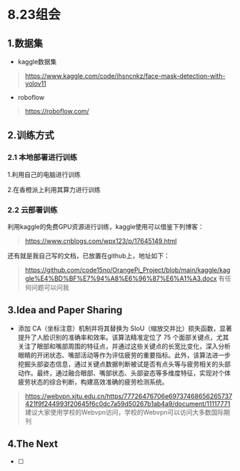 # 8.23组会

## 1.数据集
-   kaggle数据集  
> https://www.kaggle.com/code/ihsncnkz/face-mask-detection-with-yolov11
- roboflow
> https://roboflow.com/

## 2.训练方式
### 2.1 本地部署进行训练
  1.利用自己的电脑进行训练  
  
  2.在香橙派上利用其算力进行训练
### 2.2 云部署训练  
利用kaggle的免费GPU资源进行训练，kaggle使用可以借鉴下列博客：  
> https://www.cnblogs.com/wpx123/p/17645149.html  

还有就是我自己写的文档，已放置在github上，地址如下：  
> https://github.com/code15no/OrangePi_Project/blob/main/kaggle/kaggle%E4%BD%BF%E7%94%A8%E6%96%87%E6%A1%A3.docx
> 有任何问题可以问我

## 3.Idea and Paper Sharing
- 添加 CA（坐标注意）机制并将其替换为 SIoU（缩放交并比）损失函数，显著提升了人脸识别的准确率和效率。该算法精准定位了 75 个面部关键点，尤其关注了眼部和嘴部周围的特征点，并通过这些关键点的长宽比变化，深入分析眼睛的开闭状态、嘴部活动等作为评估疲劳的重要指标。此外，该算法进一步挖掘头部姿态信息，通过关键点数据判断被试是否有点头等与疲劳相关的头部动作。最终，通过融合眼部、嘴部状态、头部姿态等多维度特征，实现对个体疲劳状态的综合判断，构建高效准确的疲劳检测系统。
> https://webvpn.xjtu.edu.cn/https/77726476706e69737468656265737421f9f244993f20645f6c0dc7a59d50267b1ab4a9/document/11117771
建议大家使用学校的Webvpn访问，学校的Webvpn可以访问大多数国际期刊

## 4.The Next
- [ ] 
